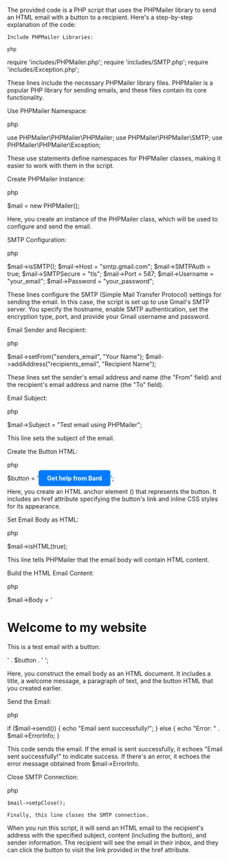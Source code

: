 The provided code is a PHP script that uses the PHPMailer library to send an HTML email with a button to a recipient. Here's a step-by-step explanation of the code:

    Include PHPMailer Libraries:

    php

require 'includes/PHPMailer.php';
require 'includes/SMTP.php';
require 'includes/Exception.php';

These lines include the necessary PHPMailer library files. PHPMailer is a popular PHP library for sending emails, and these files contain its core functionality.

Use PHPMailer Namespace:

php

use PHPMailer\PHPMailer\PHPMailer;
use PHPMailer\PHPMailer\SMTP;
use PHPMailer\PHPMailer\Exception;

These use statements define namespaces for PHPMailer classes, making it easier to work with them in the script.

Create PHPMailer Instance:

php

$mail = new PHPMailer();

Here, you create an instance of the PHPMailer class, which will be used to configure and send the email.

SMTP Configuration:

php

$mail->isSMTP();
$mail->Host = "smtp.gmail.com";
$mail->SMTPAuth = true;
$mail->SMTPSecure = "tls";
$mail->Port = 587;
$mail->Username = "your_email";
$mail->Password = "your_password";

These lines configure the SMTP (Simple Mail Transfer Protocol) settings for sending the email. In this case, the script is set up to use Gmail's SMTP server. You specify the hostname, enable SMTP authentication, set the encryption type, port, and provide your Gmail username and password.

Email Sender and Recipient:

php

$mail->setFrom("senders_email", "Your Name");
$mail->addAddress("recipients_email", "Recipient Name");

These lines set the sender's email address and name (the "From" field) and the recipient's email address and name (the "To" field).

Email Subject:

php

$mail->Subject = "Test email using PHPMailer";

This line sets the subject of the email.

Create the Button HTML:

php

$button = '<a href="https://example.com" style="background-color: #007bff; color: #ffffff; padding: 10px 20px; text-decoration: none; border-radius: 5px; font-weight: bold;">Get help from Bard</a>';

Here, you create an HTML anchor element (<a>) that represents the button. It includes an href attribute specifying the button's link and inline CSS styles for its appearance.

Set Email Body as HTML:

php

$mail->isHTML(true);

This line tells PHPMailer that the email body will contain HTML content.

Build the HTML Email Content:

php

$mail->Body = '
    <html>
    <head>
        <title>HTML Email with Button</title>
    </head>
    <body>
        <h1>Welcome to my website</h1>
        <p>This is a test email with a button:</p>
        ' . $button . '
    </body>
    </html>
';

Here, you construct the email body as an HTML document. It includes a title, a welcome message, a paragraph of text, and the button HTML that you created earlier.

Send the Email:

php

if ($mail->send()) { 
    echo "Email sent successfully!";
} else { 
    echo "Error: " . $mail->ErrorInfo; 
}

This code sends the email. If the email is sent successfully, it echoes "Email sent successfully!" to indicate success. If there's an error, it echoes the error message obtained from $mail->ErrorInfo.

Close SMTP Connection:

php

    $mail->smtpClose();

    Finally, this line closes the SMTP connection.

When you run this script, it will send an HTML email to the recipient's address with the specified subject, content (including the button), and sender information. The recipient will see the email in their inbox, and they can click the button to visit the link provided in the href attribute.
